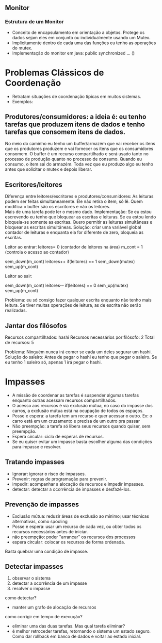 ## Monitor 

### Estrutura de um Monitor 
- Conceito de encapsulamento em orientação a objetos. Protege os dados sejam eles em conjunto ou individualmente usando um Mutex.
- Implicitamente dentro de cada uma das funções eu tenho as operações do mutex.
- Implementação do monitor em java: public synchronized ... ()

# Problemas Clássicos de Coordenação 

- Retratam situações de coordenação típicas em muitos sistemas.
- Exemplos:
## Produtores/consumidores: a ideia é: eu tenho tarefas que produzem itens de dados e tenho tarefas que consomem itens de dados.
No meio do caminho eu tenho um buffer/armazém que vai receber os itens que os produtores produzem e vai fornecer os itens que os consumidores consomem. O buffer é um recurso compartilhado e será usado tanto no processo de produção quanto no processo de consumo. Quando eu consumo, o item sai do armazém.
Toda vez que eu produzo algo eu tenho antes que solicitar o mutex e depois liberar.


## Escritores/leitores

Diferença entre leitores/escritores e produtores/consumidores: As leituras podem ser feitas simultaneamente. Ele não retira o item, só lê. Quem modifica o buffer são os escritores e não os leitores.  
Mais de uma tarefa pode ler o mesmo dado. 
Implementação: Se eu estou escrevendo eu tenho que bloquear as escritas e leituras. Se eu estou lendo bloqueia-se somente as escritas. Quero permitir as leituras simultâneas e bloquear 
as escritas simultâneas. 
Solução: criar uma variável global contador de leituras e enquanta ela for diferente de zero, bloqueia as escritas. 

Leitor ao entrar: 
leitores= 0 (contador de leitores na área)
m_cont = 1 (controla o acesso ao contador)

sem_down(m_cont)
leitores++
if(leitores) == 1 
  sem_down(mutex) 
sem_up(m_cont) 

Leitor ao sair: 

sem_down(m_cont)
leitores--
if(leitores) == 0 
  sem_up(mutex) 
sem_up(m_cont) 

Problema: eu só consigo fazer qualquer escrita enquanto não tenho mais leitura. Se tiver muitas operações de leitura, as de escrita não serão realizadas. 


## Jantar dos filósofos

Recursos compartilhados: hashi 
Recursos necessários por filósofo: 2
Total de recursos: 5 

Problema: Ninguém nunca irá comer se cada um deles segurar um hashi. 
Solução do saleiro: Antes de pegar o hashi eu tenho que pegar o saleiro. Se eu tenho 1 saleiro só, apenas 1 irá pegar o hashi. 

# Impasses 

- A missão de coordenar as tarefas é suspender algumas tarefas enquanto outras acessam recursos compartilhados. 
- O acesso aos recursos é via exclusão mútua, no caso do impasse dos carros, a exclusão mútua está na ocupação de todos os espaços.
- Posse e espera: a tarefa tem um recurso e quer acessar o outro. Ex: o carro está em um cruzamento e precisa de um outro pra passar
- Não preempção: a tarefa só libera seus recursos quando quiser, sem preempção.
- Espera circular: ciclo de esperas de recursos.
- Se eu quiser evitar um impasse basta escolher alguma das condições para impasse e resolver.

## Tratando impasses 

- Ignorar: ignorar o risco de impasses.
- Prevenir: regras de programação para prevenir.
- impedir: acompanhar a alocação de recursos e impedir impasses.
- detectar: detectar a ocorrência de impasses e desfazê-los.

## Prevenção de impasses 

- Exclusão mútua: reduzir áreas de exclusão ao mínimo; usar técnicas alternativas, como spooling
- Posse e espera: usar um recurso de cada vez, ou obter todos os recursos necessários antes de iniciar.
- não preempção: poder "arrancar" os recursos dos processos
- espera circular: colocar os recursos de forma ordenada.

Basta quebrar uma condição de impasse. 

## Detectar impasses
1. observar o sistema
2. detectar a ocorrência de um impasse
3. resolver o impasse

como detectar? 
- manter um grafo de alocação de recursos

como corrigir em tempo de execução? 
- eliminar uma das duas tarefas. Mas qual tarefa eliminar?
- é melhor retroceder tarefas, retornando o sistema um estado seguro. Como dar rollback em banco de dados e voltar ao estado inicial. 

